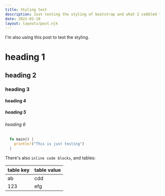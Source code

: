 ```yaml
---
title: Styling test
description: Just testing the styling of bootstrap and what I cobbled together.
date: 2022-02-10
layout: layouts/post.njk
---
```


I'm also using this post to test the styling.

# heading 1

## heading 2

### heading 3

#### heading 4

##### heading 5

###### heading 6

```rust
  fn main() {
    println!("This is just testing")
  }
```

There's also `inline code blocks`, and tables:

|table key|table value|
|---------|-----------|
|ab|cdd|
|123|efg|
